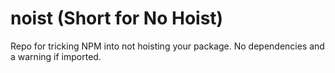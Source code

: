 # noist (Short for No Hoist)
Repo for tricking NPM into not hoisting your package. No dependencies and a warning if imported.
